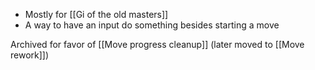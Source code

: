 - Mostly for [[Gi of the old masters]]
- A way to have an input do something besides starting a move

Archived for favor of [[Move progress cleanup]] (later moved to [[Move rework]])